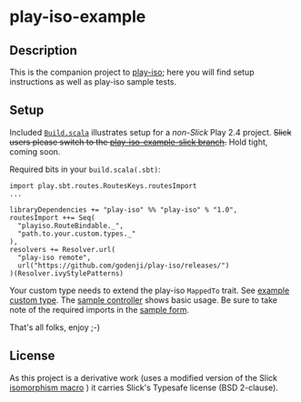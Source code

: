 play-iso-example
===================

Description
-----------

This is the companion project to [play-iso](https://github.com/godenji/play-iso); here you will find
setup instructions as well as play-iso sample tests.


Setup
-----------

Included [`Build.scala`](https://github.com/godenji/play-iso-example/blob/master/project/Build.scala) 
illustrates setup for a *non-Slick* Play 2.4 project. 
~~Slick users please switch to the [play-iso-example-slick branch]().~~ Hold tight, coming soon.

Required bits in your `build.scala(.sbt)`:

    import play.sbt.routes.RoutesKeys.routesImport
    ...

    libraryDependencies += "play-iso" %% "play-iso" % "1.0",
    routesImport ++= Seq(
      "playiso.RouteBindable._",
      "path.to.your.custom.types._"
    ),
    resolvers += Resolver.url(
      "play-iso remote", 
      url("https://github.com/godenji/play-iso/releases/")
    )(Resolver.ivyStylePatterns)


Your custom type needs to extend the play-iso `MappedTo` trait. 
See [example custom type](https://github.com/godenji/play-iso-example/blob/master/app/com/foo/model/key/FooId.scala). 
The [sample controller](https://github.com/godenji/play-iso-example/blob/master/app/controllers/Foo.scala) shows 
basic usage. Be sure to take note of the required imports in the 
[sample form](https://github.com/godenji/play-iso-example/blob/master/app/controllers/Foo.scala#L27). 

That's all folks, enjoy ;-) 


License
----------

As this project is a derivative work (uses a modified version of the Slick 
[isomorphism macro](https://github.com/slick/slick/blob/648184c7cb710563d07b859891ed7fe46d06849d/slick/src/main/scala/slick/lifted/MappedTo.scala)
) it carries Slick's Typesafe license (BSD 2-clause).

